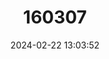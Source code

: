 ---
title: "160307"
category: "Bicyclus jefferyi"
draft: false
date: 2024-02-22 13:03:52
languages:
  English: ["Jeffery's Bush-brown"]
---